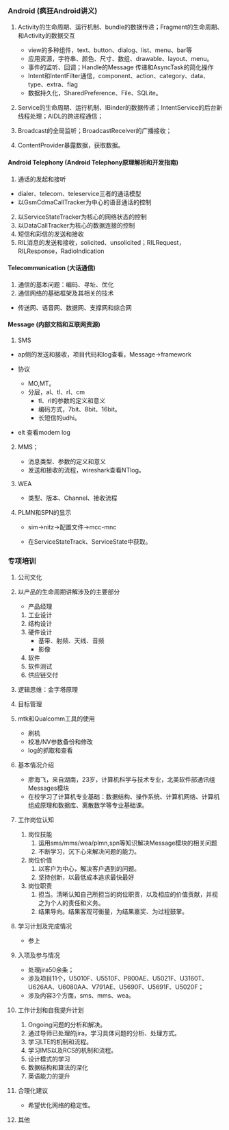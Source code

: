 ### Android (疯狂Android讲义)

1. Activity的生命周期、运行机制、bundle的数据传递；Fragment的生命周期、和Activity的数据交互
   - view的多种组件，text、button、dialog、list、menu、bar等
   - 应用资源，字符串、颜色、尺寸、数组、drawable、layout、menu。
   - 事件的监听、回调；Handle的Message 传递和AsyncTask的简化操作
   - Intent和IntentFilter通信，component、action、category、data、type、extra、flag
   - 数据持久化，SharedPreference、File、SQLite。

2. Service的生命周期、运行机制、IBinder的数据传递；IntentService的后台新线程处理；AIDL的跨进程通信；
3. Broadcast的全局监听；BroadcastReceiver的广播接收；
4. ContentProvider暴露数据，获取数据。

#### Android Telephony (Android Telephony原理解析和开发指南)

1. 通话的发起和接听
  - dialer、telecom、teleservice三者的通话模型
  - 以GsmCdmaCallTracker为中心的语音通话的控制
2. 以ServiceStateTracker为核心的网络状态的控制
3. 以DataCallTracker为核心的数据连接的控制
4. 短信和彩信的发送和接收
5. RIL消息的发送和接收，solicited、unsolicited；RILRequest，RILResponse，RadioIndication

#### Telecommunication (大话通信)

1. 通信的基本问题：编码、寻址、优化
2. 通信网络的基础框架及其相关的技术
  - 传送网、语音网、数据网、支撑网和综合网

#### Message (内部文档和互联网资源)

1. SMS
  - ap侧的发送和接收，项目代码和log查看，Message->framework

  - 协议

    - MO,MT。
    - 分层，al、tl、rl、cm
      - tl、rl的参数的定义和意义
      - 编码方式，7bit、8bit、16bit。
      - 长短信的udhi。

  - elt 查看modem log
2. MMS；
   - 消息类型、参数的定义和意义
   - 发送和接收的流程，wireshark查看NTlog。
3. WEA
   - 类型、版本、Channel、接收流程

4. PLMN和SPN的显示
   - sim->nitz->配置文件->mcc-mnc

   - 在ServiceStateTrack、ServiceState中获取。

### 专项培训

1. 公司文化

2. 以产品的生命周期讲解涉及的主要部分

   - 产品经理

   1. 工业设计
   2. 结构设计
   3. 硬件设计
      - 基带、射频、天线、音频
      - 影像
   4. 软件
   5. 软件测试
   6. 供应链交付

3. 逻辑思维：金字塔原理

4. 目标管理

5. mtk和Qualcomm工具的使用

   - 刷机
   - 校准/NV参数备份和修改
   - log的抓取和查看

1. 基本情况介绍
   - 廖海飞，来自湖南，23岁，计算机科学与技术专业，北美软件部通讯组Messages模块
   - 在校学习了计算机专业基础：数据结构、操作系统、计算机网络、计算机组成原理和数据库、离散数学等专业基础课。

2. 工作岗位认知
   1. 岗位技能
      1. 运用sms/mms/wea/plmn,spn等知识解决Message模块的相关问题
      2. 不断学习，沉下心来解决问题的能力。
   2. 岗位价值
      1. 以客户为中心，解决客户遇到的问题。
      2. 坚持创新，以最低成本追求最快最好
   3. 岗位职责
      1. 担当。清晰认知自己所担当的岗位职责，以及相应的价值贡献，并视之为个人的责任和义务。
      2. 结果导向。结果客观可衡量，为结果嘉奖、为过程鼓掌。
3. 学习计划及完成情况
   - 参上
4. 入项及参与情况
   - 处理jira50余条；
   - 涉及项目11个，U5010F、U5510F、P800AE、U5021F、U3160T、U626AA、U6080AA、V791AE、U5690F、U5691F、U5020F；
   - 涉及内容3个方面，sms、mms、wea。
5. 工作计划和自我提升计划
   1. Ongoing问题的分析和解决。
   2. 通过导师已处理的jira，学习具体问题的分析、处理方式。
   3. 学习LTE的机制和流程。
   4. 学习IMS以及RCS的机制和流程。
   5. 设计模式的学习
   6. 数据结构和算法的深化
   7. 英语能力的提升
6. 合理化建议
   - 希望优化网络的稳定性。

7. 其他

